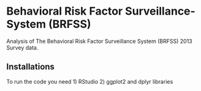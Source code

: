 # Behavioral Risk Factor Surveillance-System (BRFSS)
Analysis of The Behavioral Risk Factor Surveillance System (BRFSS) 2013 Survey data. 

## Installations
To run the code you need 1) RStudio 2) ggplot2 and dplyr libraries
